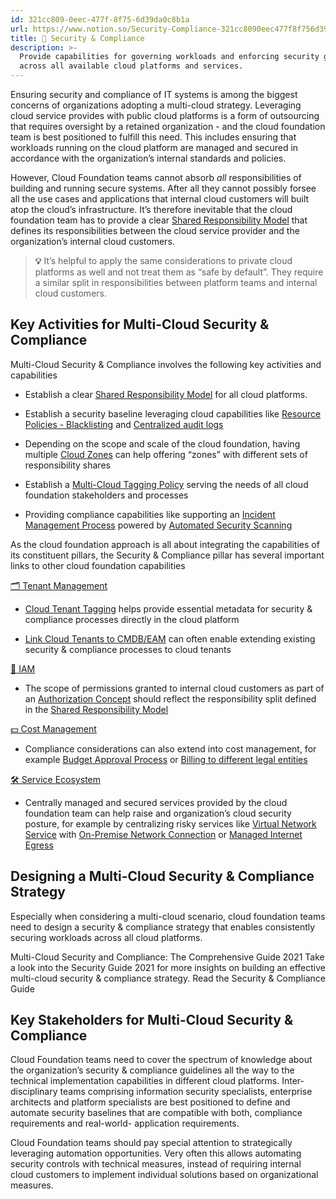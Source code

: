 ```yaml
---
id: 321cc809-0eec-477f-8f75-6d39da0c8b1a
url: https://www.notion.so/Security-Compliance-321cc8090eec477f8f756d39da0c8b1a
title: 🔖 Security & Compliance
description: >-
  Provide capabilities for governing workloads and enforcing security guidelines
  across all available cloud platforms and services.
---
```


Ensuring security and compliance of IT systems is among the biggest concerns of organizations adopting a multi-cloud strategy. Leveraging cloud service provides with public cloud platforms is a form of outsourcing that requires oversight by a retained organization - and the cloud foundation team is best positioned to fulfill this need. This includes ensuring that workloads running on the cloud platform are managed and secured in accordance with the organization’s internal standards and policies.

However, Cloud Foundation teams cannot absorb *all* responsibilities of building and running secure systems. After all they cannot possibly forsee all the use cases and applications that internal cloud customers will built atop the cloud’s infrastructure. It’s therefore inevitable that the cloud foundation team has to provide a clear [Shared Responsibility Model](./shared-responsibility-model.md) that defines its responsibilities between the cloud service provider and the organization’s internal cloud customers. 

> **💡** It’s helpful to apply the same considerations to private cloud platforms as well and not treat them as “safe by default”. They require a similar split in responsibilities between platform teams and internal cloud customers.

## Key Activities for Multi-Cloud Security & Compliance

Multi-Cloud Security & Compliance involves the following key activities and capabilities 

- Establish a clear [Shared Responsibility Model](./shared-responsibility-model.md) for all cloud platforms. 

- Establish a security baseline leveraging cloud capabilities like [Resource Policies - Blacklisting](./resource-policies-blacklisting.md) and [Centralized audit logs](./centralized-audit-logs.md) 

- Depending on the scope and scale of the cloud foundation, having multiple [Cloud Zones](./cloud-zones.md) can help offering “zones” with different sets of responsibility shares

- Establish a [Multi-Cloud Tagging Policy](./multi-cloud-tagging-policy.md) serving the needs of all cloud foundation stakeholders and processes

- Providing compliance capabilities like supporting an [Incident Management Process](./incident-management-process.md) powered by [Automated Security Scanning](./automated-security-scanning.md)

As the cloud foundation approach is all about integrating the capabilities of its constituent pillars, the Security & Compliance pillar has several important links to other cloud foundation capabilities

[🗂 Tenant Management](../tenant-management/readme.md) 

- [Cloud Tenant Tagging](./cloud-tenant-tagging.md) helps provide essential metadata for security & compliance processes directly in the cloud platform

- [Link Cloud Tenants to CMDB/EAM](../tenant-management/link-cloud-tenants-to-cmdbeam.md) can often enable extending existing security & compliance processes to cloud tenants

[🔐 IAM](../iam/readme.md) 

- The scope of permissions granted to internal cloud customers as part of an [Authorization Concept](../iam/authorization-concept.md) should reflect the responsibility split defined in the [Shared Responsibility Model](./shared-responsibility-model.md)  

[💵 Cost Management](../cost-management/readme.md) 

- Compliance considerations can also extend into cost management, for example [Budget Approval Process](../cost-management/budget-approval-process.md) or [Billing to different legal entities](../cost-management/billing-to-different-legal-entities.md)

[🛠 Service Ecosystem](../service-ecosystem/readme.md) 

- Centrally managed and secured services provided by the cloud foundation team can help raise and organization’s cloud security posture, for example by centralizing risky services like [Virtual Network Service](../service-ecosystem/virtual-network-service.md) with [On-Premise Network Connection](../service-ecosystem/on-premise-network-connection.md) or [Managed Internet Egress](../service-ecosystem/managed-internet-egress.md) 

## Designing a Multi-Cloud Security & Compliance Strategy

Especially when considering a multi-cloud scenario, cloud foundation teams need to design a security & compliance strategy that enables consistently securing workloads across all cloud platforms. 

<!--notion-markdown-cms:raw-->
<CallToAction>
  <CtaHeader>Multi-Cloud Security and Compliance: The Comprehensive Guide 2021</CtaHeader>
  <CtaText>Take a look into the Security Guide 2021 for more insights on building an effective multi-cloud security & compliance strategy.</CtaText>
  <CtaButton url="https://www.meshcloud.io/2021/05/19/multi-cloud-security-and-compliance/">Read the Security & Compliance Guide</CtaButton>
</CallToAction>

## Key Stakeholders for Multi-Cloud Security & Compliance

Cloud Foundation teams need to cover the spectrum of knowledge about the organization’s security & compliance guidelines all the way to the technical implementation capabilities in different cloud platforms. Inter-disciplinary teams comprising information security specialists, enterprise architects and platform specialists are best positioned to define and automate security baselines that are compatible with both, compliance requirements and real-world- application requirements.

Cloud Foundation teams should pay special attention to strategically leveraging automation opportunities. Very often this allows automating security controls with technical measures, instead of requiring internal cloud customers to implement individual solutions based on organizational measures.